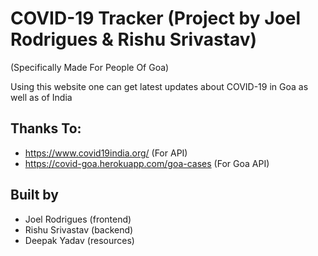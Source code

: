 # COVID-19 Tracker (Project by Joel Rodrigues & Rishu Srivastav)
(Specifically Made For People Of Goa)

Using this website one can get latest updates about COVID-19 in Goa as well as of India 

## Thanks To:
- https://www.covid19india.org/ (For API)
- https://covid-goa.herokuapp.com/goa-cases (For Goa API)

## Built by
- Joel Rodrigues (frontend)
- Rishu Srivastav (backend)
- Deepak Yadav (resources)
